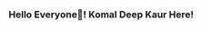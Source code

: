 ###  Hello Everyone👋! Komal Deep Kaur Here!

<!--
**KomaldeepKaur29/KomaldeepKaur29** is a ✨ _special_ ✨ repository because its `README.md` (this file) appears on your GitHub profile.

Here are some ideas to get you started:

- 🔭 I’m currently working on Machine Learning and Deep Learning concepts.
- 🌱 I’m currently learning deploying end to end Machine Learning and Deep Learning project.
- 👯 I’m looking to collaborate on ...
- 🤔 I’m looking for help with ...
- 💬 Ask me about ...
- 📫 How to reach me: ...
- 😄 Pronouns: ...
- ⚡ Fun fact: ...
-->

